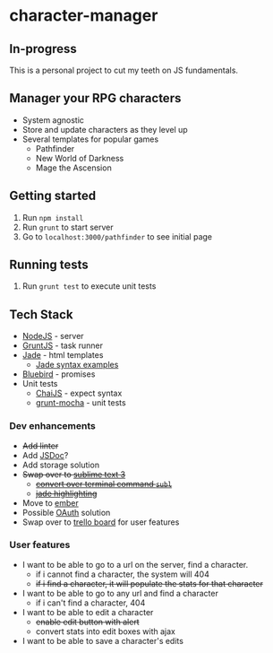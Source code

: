 character-manager
=================

## In-progress

This is a personal project to cut my teeth on JS fundamentals.

## Manager your RPG characters

* System agnostic 
* Store and update characters as they level up
* Several templates for popular games
  * Pathfinder
  * New World of Darkness
  * Mage the Ascension

## Getting started
1. Run `npm install` 
1. Run `grunt` to start server
1. Go to `localhost:3000/pathfinder` to see initial page
  
## Running tests
1. Run `grunt test` to execute unit tests

## Tech Stack

* [NodeJS](nodejs.org) - server
* [GruntJS](gruntjs.com) - task runner
* [Jade](http://jade-lang.com/) - html templates
  * [Jade syntax examples](http://naltatis.github.io/jade-syntax-docs/)
* [Bluebird](https://github.com/petkaantonov/bluebird) - promises
* Unit tests
  * [ChaiJS](http://chaijs.com/) - expect syntax
  * [grunt-mocha](https://github.com/kmiyashiro/grunt-mocha) - unit tests

### Dev enhancements
* ~~Add linter~~
* Add [JSDoc](http://usejsdoc.org/about-getting-started.html)?
* Add storage solution
* ~~Swap over to [sublime text 3](http://www.sublimetext.com/3)~~
  * ~~[convert over terminal command `subl`](https://www.sublimetext.com/docs/3/osx_command_line.html)~~
  * ~~[jade highlighting](https://sublime.wbond.net/packages/Jade)~~
* Move to [ember](http://emberjs.com/)
* Possible [OAuth](http://dailyjs.com/2014/11/14/grant/) solution
* Swap over to [trello board](https://trello.com/) for user features

### User features
* I want to be able to go to a url on the server, find a character.
  * if i cannot find a character, the system will 404
  * ~~if i find a character, it will populate the stats for that character~~
* I want to be able to go to any url and find a character
  * if i can't find a character, 404
* I want to be able to edit a character
  * ~~enable edit button with alert~~
  * convert stats into edit boxes with ajax
* I want to be able to save a character's edits

